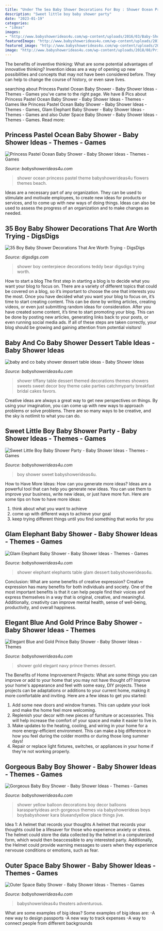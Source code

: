 ```yaml
---
title: "Under The Sea Baby Shower Decorations For Boy : Shower Ocean Princess Pastel Theme Babyshowerideas4u Flowers Themes Beach"
description: "Sweet little boy baby shower party"
date: "2023-01-19"
categories:
- "ideas"
images:
- "http://www.babyshowerideas4u.com/wp-content/uploads/2016/03/Baby-Shower-Elephants-Dessert-Table-6.jpg"
featuredImage: "http://www.babyshowerideas4u.com/wp-content/uploads/2016/03/Baby-Shower-Elephants-Dessert-Table-6.jpg"
featured_image: "http://www.babyshowerideas4u.com/wp-content/uploads/2016/03/Baby-Shower-Elephants-Dessert-Table-6.jpg"
image: "http://www.babyshowerideas4u.com/wp-content/uploads/2018/08/Princess-Pastel-Ocean-Baby-Shower-Flowers.jpg"
---
```



The benefits of inventive thinking: What are some potential advantages of innovative thinking?
Invention ideas are a way of opening up new possibilities and concepts that may not have been considered before. They can help to change the course of history, or even save lives.

	

		
searching about Princess Pastel Ocean Baby Shower - Baby Shower Ideas - Themes - Games you've came to the right page. We have 8 Pics about Princess Pastel Ocean Baby Shower - Baby Shower Ideas - Themes - Games like Princess Pastel Ocean Baby Shower - Baby Shower Ideas - Themes - Games, Glam Elephant Baby Shower - Baby Shower Ideas - Themes - Games and also Outer Space Baby Shower - Baby Shower Ideas - Themes - Games. Read more:
		
    
## Princess Pastel Ocean Baby Shower - Baby Shower Ideas - Themes - Games

<img loading=lazy src="http://www.babyshowerideas4u.com/wp-content/uploads/2018/08/Princess-Pastel-Ocean-Baby-Shower-Flowers.jpg" onerror="this.onerror=null;this.src='https://tse3.mm.bing.net/th?id=OIP.P-2ZJndqboAZB-xDZXPGgQHaJQ&amp;pid=15.1';" alt="Princess Pastel Ocean Baby Shower - Baby Shower Ideas - Themes - Games">

_Source: babyshowerideas4u.com_

>shower ocean princess pastel theme babyshowerideas4u flowers themes beach. 

	

Ideas are a necessary part of any organization. They can be used to stimulate and motivate employees, to create new ideas for products or services, and to come up with new ways of doing things. Ideas can also be used to assess the progress of an organization and to make changes as needed.

    
## 35 Boy Baby Shower Decorations That Are Worth Trying - DigsDigs

<img loading=lazy src="https://www.digsdigs.com/photos/teddy-bear-centerpiece-for-a-boy-baby-shower.jpg" onerror="this.onerror=null;this.src='https://tse1.mm.bing.net/th?id=OIP.QFfyFOcjXcAb8VdttWlyjgHaNK&amp;pid=15.1';" alt="35 Boy Baby Shower Decorations That Are Worth Trying - DigsDigs">

_Source: digsdigs.com_

>shower boy centerpiece decorations teddy bear digsdigs trying worth. 

	

How to start a blog
The first step in starting a blog is to decide what you want your blog to focus on. There are a variety of different topics that could be covered on a blog, so it’s important to choose the one that interests you the most. Once you have decided what you want your blog to focus on, it’s time to start creating content. This can be done by writing articles, creating videos, or even just submitting random ideas for consideration. After you have created some content, it’s time to start promoting your blog. This can be done by posting new articles, generating links back to your posts, or even running social media ads. If all of these steps are taken correctly, your blog should be growing and gaining attention from potential visitors!

    
## Baby And Co Baby Shower Dessert Table Ideas - Baby Shower Ideas

<img loading=lazy src="http://www.babyshowerideas4u.com/wp-content/uploads/2016/01/baby-and-co-baby-shower-dessert-table-ideas.jpg" onerror="this.onerror=null;this.src='https://tse2.mm.bing.net/th?id=OIP.cxjKnsLXI9mtc6YC2MGL4gHaF_&amp;pid=15.1';" alt="baby and co baby shower dessert table ideas - Baby Shower Ideas">

_Source: babyshowerideas4u.com_

>shower tiffany table dessert themed decorations themes showers sweets sweet decor boy theme cake parties catchmyparty breakfast bridal cakes favors. 

	

Creative ideas are always a great way to get new perspectives on things. By using your imagination, you can come up with new ways to approach problems or solve problems. There are so many ways to be creative, and the sky is notlimit to what you can do.

    
## Sweet Little Boy Baby Shower Party - Baby Shower Ideas - Themes - Games

<img loading=lazy src="http://www.babyshowerideas4u.com/wp-content/uploads/2014/01/boy-13.jpg" onerror="this.onerror=null;this.src='https://tse3.mm.bing.net/th?id=OIP.o3toEEASEfI1kJloS8mB-gHaLH&amp;pid=15.1';" alt="Sweet Little Boy Baby Shower Party - Baby Shower Ideas - Themes - Games">

_Source: babyshowerideas4u.com_

>boy shower sweet babyshowerideas4u. 

	

How to Have More Ideas: How can you generate more ideas?
Ideas are a powerful tool that can help you generate new ideas. You can use them to improve your business, write new ideas, or just have more fun. Here are some tips on how to have more ideas: 
1. think about what you want to achieve 
2. come up with different ways to achieve your goal 
3. keep trying different things until you find something that works for you 

    
## Glam Elephant Baby Shower - Baby Shower Ideas - Themes - Games

<img loading=lazy src="http://www.babyshowerideas4u.com/wp-content/uploads/2016/03/Baby-Shower-Elephants-Dessert-Table-6.jpg" onerror="this.onerror=null;this.src='https://tse2.mm.bing.net/th?id=OIP.5kRlIcWp_97FAYFXLuKq2QHaJ4&amp;pid=15.1';" alt="Glam Elephant Baby Shower - Baby Shower Ideas - Themes - Games">

_Source: babyshowerideas4u.com_

>shower elephant elephants table glam dessert babyshowerideas4u. 

	

Conclusion: What are some benefits of creative expression?
Creative expression has many benefits for both individuals and society. One of the most important benefits is that it can help people find their voices and express themselves in a way that is original, creative, and meaningful. Additionally, creativity can improve mental health, sense of well-being, productivity, and overall happiness.

    
## Elegant Blue And Gold Prince Baby Shower - Baby Shower Ideas - Themes

<img loading=lazy src="https://www.babyshowerideas4u.com/wp-content/uploads/2018/03/baby-blue-and-navy-blue-baby-shower-dessert-tablescape.jpg" onerror="this.onerror=null;this.src='https://tse2.mm.bing.net/th?id=OIP._G0m59ROx4nJLv4t85BKcgHaLH&amp;pid=15.1';" alt="Elegant Blue and Gold Prince Baby Shower - Baby Shower Ideas - Themes">

_Source: babyshowerideas4u.com_

>shower gold elegant navy prince themes dessert. 

	

The Benefits of Home Improvement Projects: What are some things you can improve or add to your home that you may not have thought of?
Improve your home's appearance and feel with some easy, DIY projects. These projects can be adaptations or additions to your current home, making it more comfortable and inviting. Here are a few ideas to get you started: 
1. Add some new doors and window frames. This can update your look and make the home feel more welcoming. 
2. Replenish your decor with new pieces of furniture or accessories. This will help increase the comfort of your space and make it easier to live in. 
3. Make updates to the heating, cooling, and wiring in your home for a more energy-efficient environment. This can make a big difference in how you feel during the colder months or during those long summer days! 
4. Repair or replace light fixtures, switches, or appliances in your home if they're not working properly.

    
## Gorgeous Baby Boy Shower - Baby Shower Ideas - Themes - Games

<img loading=lazy src="http://www.babyshowerideas4u.com/wp-content/uploads/2015/02/gorgeous-baby-boy-shower-balloon-decorations-yellow-blue-decor-380x570.jpg" onerror="this.onerror=null;this.src='https://tse4.mm.bing.net/th?id=OIP.WUgtm1aXoAFGOd1hYtURUwAAAA&amp;pid=15.1';" alt="Gorgeous Baby Boy Shower - Baby Shower Ideas - Themes - Games">

_Source: babyshowerideas4u.com_

>shower yellow balloon decorations boy decor balloons karaspartyideas arch gorgeous themes via babyshowerideas boys boybabyshower kara blueandyellow place things jive. 

	

Idea 1: A helmet that records your thoughts
A helmet that records your thoughts could be a lifesaver for those who experience anxiety or stress. The helmet could store the data collected by the helmet in a computerized form, which would then beaccessible to any interested party. Additionally, the Helmet could provide warning messages to users when they experience nervouse conditions or emotions, such as fear.

    
## Outer Space Baby Shower - Baby Shower Ideas - Themes - Games

<img loading=lazy src="http://www.babyshowerideas4u.com/wp-content/uploads/2014/07/outer-space-baby-shower-space-themed-decoration-ideas.jpg" onerror="this.onerror=null;this.src='https://tse3.mm.bing.net/th?id=OIP.96oxM6UjNegb-MexSGj3RwHaNq&amp;pid=15.1';" alt="Outer Space Baby Shower - Baby Shower Ideas - Themes - Games">

_Source: babyshowerideas4u.com_

>babyshowerideas4u theaters adventurous. 

	

What are some examples of big ideas?
Some examples of big ideas are: 
-A new way to design passports 
-A new way to track expenses 
-A way to connect people from different backgrounds

